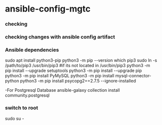 # ansible-config-mgtc

### checking

### checking changes with ansible config artifact

### Ansible dependencies
sudo apt install python3-pip
python3 -m pip --version
which pip3 
sudo ln -s /path/to/pip3 /usr/bin/pip3 #if its not located in /usr/bin/pip3
python3 -m pip install --upgrade setuptools
python3 -m pip install --upgrade pip
python3 -m pip install PyMySQL
python3 -m pip install mysql-connector-python
python3 -m pip install psycopg2==2.7.5 --ignore-installed

-For Postgresql Database
ansible-galaxy collection install community.postgresql

### switch to root
sudo su -
